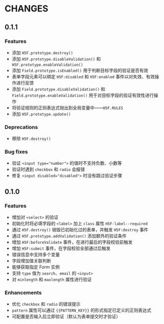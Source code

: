 # CHANGES

## 0.1.1

### Features
  * 添加 `H5F.prototype.destroy()`
  * 添加 `H5F.prototype.disableValidation()` 和 `H5F.prototype.enableValidation()`
  * 添加 `Field.prototype.isEnabled()` 用于判断目标字段的验证是否有效
  * 表单字段元素可以绑定 `H5F:disabled` 和 `H5F:enabled` 事件以对失效、有效操作进行反馈
  * 添加 `Field.prototype.disableValidation()` 和 `Field.prototype.enableValidation()` 用于对目标字段的验证有效性进行操作
  * 将验证规则的正则表达式抛出到全局变量中——`H5F.RULES`
  * 添加 `H5F.prototype.update()`

### Deprecations
  * 移除 `H5F.destroy()`

### Bug fixes
  * 验证 `<input type="number">` 的值时不支持负数、小数等
  * 验证时遇到 `checkbox` 和 `radio` 会报错
  * 修复 `<input disabled="disabled">` 时没有跳过验证步骤

## 0.1.0

### Features
  * 增加对 `<select>` 的验证
  * 初始化时将必填字段的 `<label>` 加上 `class` 属性 `H5F-label--required`
  * 通过 `H5F.destroy()` 销毁已初始化过的表单，并触发 `H5F:destroy` 事件
  * 通过 `H5F.prototype.addValidation()` 添加额外的验证条件
  * 增加 `H5F:beforeValidate` 事件，在进行最后的字段校验前触发
  * 增加 `H5F:submit` 事件，在字段校验全部通过后触发
  * 错误信息中支持多个变量
  * 字段增加值关联判断
  * 能够获取指定 Form 实例
  * 支持 `type` 值为 `search`、`email` 的 `<input>`
  * 对 `minlength` 和 `maxlength` 属性进行验证

### Enhancements
  * 优化 `checkbox` 和 `radio` 的错误提示
  * `pattern` 属性可以通过 `{{PATTERN_KEY}}` 的形式指定已定义的正则表达式
  * 可配置是否输入后立即验证（默认为表单提交时才验证）
